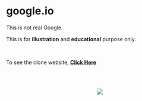 # google.io

<p>This is not real Google.</p>
<p>This is for <b>illustration</b> and <b>educational</b> purpose only.</p>
<br>
<p>To see the clone website, <b><a href='https://arkyaray2002.github.io/Google.io/](http://google-clone-made-by-arkya.infinityfreeapp.com/'>Click Here</a><b></p>
 <br><br>
<p align="center"><img src="https://www.google.com/images/branding/googlelogo/1x/googlelogo_color_272x92dp.png"/></p>
